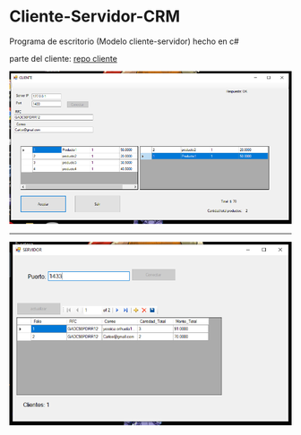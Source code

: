 # Cliente-Servidor-CRM
 Programa de escritorio (Modelo cliente-servidor) hecho en c#
 
parte del cliente: [repo cliente](https://github.com/challardo/Cliente-CRM-)


![screen1](https://github.com/challardo/Cliente-Servidor-CRM-v7/blob/main/screenshots/screen1.PNG)

---


![screen2](https://github.com/challardo/Cliente-Servidor-CRM-v7/blob/main/screenshots/screen2.PNG)
